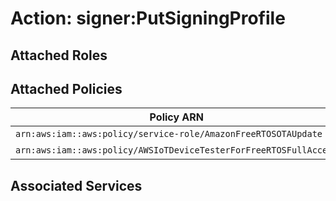 # Action: signer:PutSigningProfile

## Attached Roles

## Attached Policies

| Policy ARN | Policy Name |
|------------|-------------|
| `arn:aws:iam::aws:policy/service-role/AmazonFreeRTOSOTAUpdate` | [AmazonFreeRTOSOTAUpdate](../policies.md#amazonfreertosotaupdate) |
| `arn:aws:iam::aws:policy/AWSIoTDeviceTesterForFreeRTOSFullAccess` | [AWSIoTDeviceTesterForFreeRTOSFullAccess](../policies.md#awsiotdevicetesterforfreertosfullaccess) |

## Associated Services

